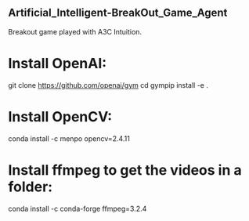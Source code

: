 ## Artificial_Intelligent-BreakOut_Game_Agent
Breakout game played with A3C Intuition.

# Install OpenAI:

git clone https://github.com/openai/gym
cd gympip install -e .  

# Install OpenCV:

conda install -c menpo opencv=2.4.11

# Install ffmpeg to get the videos in a folder:

conda install -c conda-forge ffmpeg=3.2.4 
